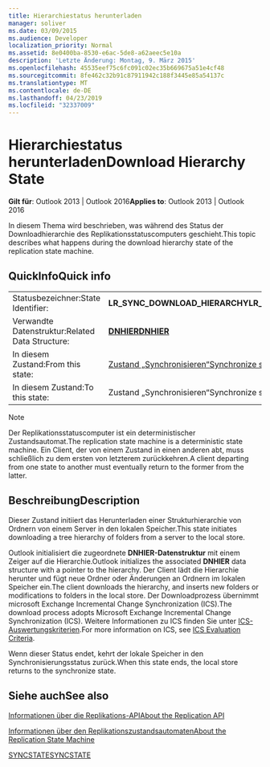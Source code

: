 ```yaml
---
title: Hierarchiestatus herunterladen
manager: soliver
ms.date: 03/09/2015
ms.audience: Developer
localization_priority: Normal
ms.assetid: 8e0400ba-8530-e6ac-5de8-a62aeec5e10a
description: 'Letzte Änderung: Montag, 9. März 2015'
ms.openlocfilehash: 45535eef75c6fc091c02ec35b669675a51e4cf48
ms.sourcegitcommit: 8fe462c32b91c87911942c188f3445e85a54137c
ms.translationtype: MT
ms.contentlocale: de-DE
ms.lasthandoff: 04/23/2019
ms.locfileid: "32337009"
---
```

# <a name="download-hierarchy-state"></a><span data-ttu-id="40cb6-103">Hierarchiestatus herunterladen</span><span class="sxs-lookup"><span data-stu-id="40cb6-103">Download Hierarchy State</span></span>

  
  
<span data-ttu-id="40cb6-104">**Gilt für**: Outlook 2013 | Outlook 2016</span><span class="sxs-lookup"><span data-stu-id="40cb6-104">**Applies to**: Outlook 2013 | Outlook 2016</span></span> 
  
 <span data-ttu-id="40cb6-105">In diesem Thema wird beschrieben, was während des Status der Downloadhierarchie des Replikationsstatuscomputers geschieht.</span><span class="sxs-lookup"><span data-stu-id="40cb6-105">This topic describes what happens during the download hierarchy state of the replication state machine.</span></span> 
  
## <a name="quick-info"></a><span data-ttu-id="40cb6-106">QuickInfo</span><span class="sxs-lookup"><span data-stu-id="40cb6-106">Quick info</span></span>

|||
|:-----|:-----|
|<span data-ttu-id="40cb6-107">Statusbezeichner:</span><span class="sxs-lookup"><span data-stu-id="40cb6-107">State Identifier:</span></span>  <br/> |<span data-ttu-id="40cb6-108">**LR_SYNC_DOWNLOAD_HIERARCHY**</span><span class="sxs-lookup"><span data-stu-id="40cb6-108">**LR_SYNC_DOWNLOAD_HIERARCHY**</span></span> <br/> |
|<span data-ttu-id="40cb6-109">Verwandte Datenstruktur:</span><span class="sxs-lookup"><span data-stu-id="40cb6-109">Related Data Structure:</span></span>  <br/> |<span data-ttu-id="40cb6-110">**[DNHIER](dnhier.md)**</span><span class="sxs-lookup"><span data-stu-id="40cb6-110">**[DNHIER](dnhier.md)**</span></span> <br/> |
|<span data-ttu-id="40cb6-111">In diesem Zustand:</span><span class="sxs-lookup"><span data-stu-id="40cb6-111">From this state:</span></span>  <br/> |[<span data-ttu-id="40cb6-112">Zustand „Synchronisieren“</span><span class="sxs-lookup"><span data-stu-id="40cb6-112">Synchronize state</span></span>](synchronize-state.md) <br/> |
|<span data-ttu-id="40cb6-113">In diesem Zustand:</span><span class="sxs-lookup"><span data-stu-id="40cb6-113">To this state:</span></span>  <br/> |<span data-ttu-id="40cb6-114">Zustand „Synchronisieren“</span><span class="sxs-lookup"><span data-stu-id="40cb6-114">Synchronize state</span></span>  <br/> |
   
> [!NOTE]
> <span data-ttu-id="40cb6-115">Der Replikationsstatuscomputer ist ein deterministischer Zustandsautomat.</span><span class="sxs-lookup"><span data-stu-id="40cb6-115">The replication state machine is a deterministic state machine.</span></span> <span data-ttu-id="40cb6-116">Ein Client, der von einem Zustand in einen anderen abt, muss schließlich zu dem ersten von letzterem zurückkehren.</span><span class="sxs-lookup"><span data-stu-id="40cb6-116">A client departing from one state to another must eventually return to the former from the latter.</span></span> 
  
## <a name="description"></a><span data-ttu-id="40cb6-117">Beschreibung</span><span class="sxs-lookup"><span data-stu-id="40cb6-117">Description</span></span>

<span data-ttu-id="40cb6-118">Dieser Zustand initiiert das Herunterladen einer Strukturhierarchie von Ordnern von einem Server in den lokalen Speicher.</span><span class="sxs-lookup"><span data-stu-id="40cb6-118">This state initiates downloading a tree hierarchy of folders from a server to the local store.</span></span> 
  
<span data-ttu-id="40cb6-119">Outlook initialisiert die zugeordnete **DNHIER-Datenstruktur** mit einem Zeiger auf die Hierarchie.</span><span class="sxs-lookup"><span data-stu-id="40cb6-119">Outlook initializes the associated **DNHIER** data structure with a pointer to the hierarchy.</span></span> <span data-ttu-id="40cb6-120">Der Client lädt die Hierarchie herunter und fügt neue Ordner oder Änderungen an Ordnern im lokalen Speicher ein.</span><span class="sxs-lookup"><span data-stu-id="40cb6-120">The client downloads the hierarchy, and inserts new folders or modifications to folders in the local store.</span></span> <span data-ttu-id="40cb6-121">Der Downloadprozess übernimmt microsoft Exchange Incremental Change Synchronization (ICS).</span><span class="sxs-lookup"><span data-stu-id="40cb6-121">The download process adopts Microsoft Exchange Incremental Change Synchronization (ICS).</span></span> <span data-ttu-id="40cb6-122">Weitere Informationen zu ICS finden Sie unter [ICS-Auswertungskriterien](https://msdn.microsoft.com/library/aa579252%28EXCHG.80%29.aspx).</span><span class="sxs-lookup"><span data-stu-id="40cb6-122">For more information on ICS, see [ICS Evaluation Criteria](https://msdn.microsoft.com/library/aa579252%28EXCHG.80%29.aspx).</span></span>
  
<span data-ttu-id="40cb6-123">Wenn dieser Status endet, kehrt der lokale Speicher in den Synchronisierungsstatus zurück.</span><span class="sxs-lookup"><span data-stu-id="40cb6-123">When this state ends, the local store returns to the synchronize state.</span></span>
  
## <a name="see-also"></a><span data-ttu-id="40cb6-124">Siehe auch</span><span class="sxs-lookup"><span data-stu-id="40cb6-124">See also</span></span>



[<span data-ttu-id="40cb6-125">Informationen über die Replikations-API</span><span class="sxs-lookup"><span data-stu-id="40cb6-125">About the Replication API</span></span>](about-the-replication-api.md)
  
[<span data-ttu-id="40cb6-126">Informationen über den Replikationszustandsautomaten</span><span class="sxs-lookup"><span data-stu-id="40cb6-126">About the Replication State Machine</span></span>](about-the-replication-state-machine.md)
  
[<span data-ttu-id="40cb6-127">SYNCSTATE</span><span class="sxs-lookup"><span data-stu-id="40cb6-127">SYNCSTATE</span></span>](syncstate.md)

